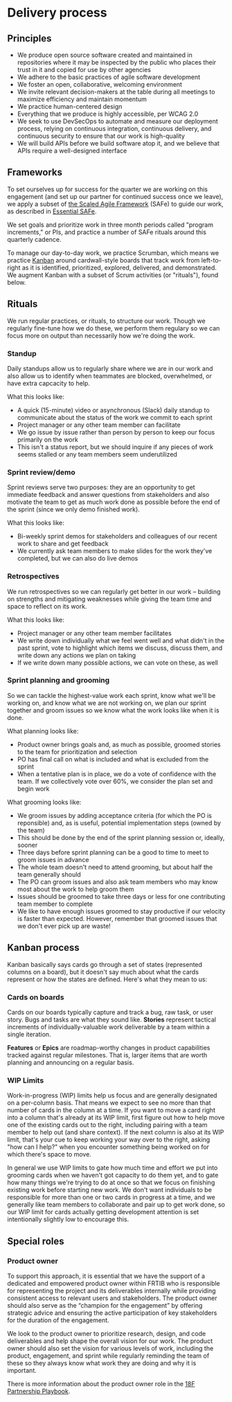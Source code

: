 # Delivery process

## Principles

- We produce open source software created and maintained in repositories where it may be inspected by the public who places their trust in it and copied for use by other agencies
- We adhere to the basic practices of agile software development
- We foster an open, collaborative, welcoming environment
- We invite relevant decision-makers at the table during all meetings to maximize efficiency and maintain momentum
- We practice human-centered design
- Everything that we produce is highly accessible, per WCAG 2.0
- We seek to use DevSecOps to automate and measure our deployment process, relying on continuous integration, continuous delivery, and continuous security to ensure that our work is high-quality
- We will build APIs before we build software atop it, and we believe that APIs require a well-designed interface


## Frameworks

To set ourselves up for success for the quarter we are working on this engagement (and set up our partner for continued success once we leave), we apply a subset of [the Scaled Agile Framework](http://www.scaledagileframework.com/) (SAFe) to guide our work, as described in [Essential SAFe](http://www.scaledagileframework.com/what-is-safe#Essential). 

We set goals and prioritize work in three month periods called "program increments," or PIs, and practice a number of SAFe rituals around this quarterly cadence.

To manage our day-to-day work, we practice Scrumban, which means we practice [Kanban](http://blog.crisp.se/2009/06/26/henrikkniberg/1246053060000) around cardwall-style boards that track work from left-to-right as it is identified, prioritized, explored, delivered, and demonstrated. We augment Kanban with a subset of Scrum activities (or "rituals"), found below.


## Rituals

We run regular practices, or rituals, to structure our work. Though we regularly fine-tune how we do these, we perform them regulary so we can focus more on output than necessarily how we're doing the work.

### Standup

Daily standups allow us to regularly share where we are in our work and also allow us to identify when teammates are blocked, overwhelmed, or have extra capcacity to help.

What this looks like:
- A quick (15-minute) video or asynchronous (Slack) daily standup to communicate about the status of the work we commit to each sprint
- Project manager or any other team member can facilitate
- We go issue by issue rather than person by person to keep our focus primarily on the work
- This isn't a status report, but we should inquire if any pieces of work seems stalled or any team members seem underutilized

### Sprint review/demo

Sprint reviews serve two purposes: they are an opportunity to get immediate feedback and answer questions from stakeholders and also motivate the team to get as much work done as possible before the end of the sprint (since we only demo finished work).

What this looks like:
- Bi-weekly sprint demos for stakeholders and colleagues of our recent work to share and get feedback
- We currently ask team members to make slides for the work they've completed, but we can also do live demos

### Retrospectives

We run retrospectives so we can regularly get better in our work – building on strengths and mitigating weaknesses while giving the team time and space to reflect on its work.

What this looks like:
- Project manager or any other team member facilitates
- We write down individually what we feel went well and what didn't in the past sprint, vote to highlight which items we discuss, discuss them, and write down any actions we plan on taking
- If we write down many possible actions, we can vote on these, as well

### Sprint planning and grooming

So we can tackle the highest-value work each sprint, know what we'll be working on, and know what we are not working on, we plan our sprint together and groom issues so we know what the work looks like when it is done. 

What planning looks like:
- Product owner brings goals and, as much as possible, groomed stories to the team for prioritization and selection
- PO has final call on what is included and what is excluded from the sprint
- When a tentative plan is in place, we do a vote of confidence with the team. If we collectively vote over 60%, we consider the plan set and begin work

What grooming looks like:
- We groom issues by adding acceptance criteria (for which the PO is reponsible) and, as is useful, potential implementation steps (owned by the team)
- This should be done by the end of the sprint planning session or, ideally, sooner
- Three days before sprint planning can be a good to time to meet to groom issues in advance
- The whole team doesn't need to attend grooming, but about half the team generally should
- The PO can groom issues and also ask team members who may know most about the work to help groom them
- Issues should be groomed to take three days or less for one contributing team member to complete
- We like to have enough issues groomed to stay productive if our velocity is faster than expected. However, remember that groomed issues that we don't ever pick up are waste!

## Kanban process

Kanban basically says cards go through a set of states (represented columns on a board), but it doesn't say much about what the cards represent or how the states are defined. Here's what they mean to us:

### Cards on boards

Cards on our boards typically capture and track a bug, raw task, or user story. Bugs and tasks are what they sound like. **Stories** represent tactical increments of individually-valuable work deliverable by a team within a single iteration.

**Features** or **Epics** are roadmap-worthy changes in product capabilities tracked against regular milestones. That is, larger items that are worth planning and announcing on a regular basis.

### WIP Limits

Work-in-progress (WIP) limits help us focus and are generally designated on a per-column basis. That means we expect to see no more than that number of cards in the column at a time. If you want to move a card right into a column that's already at its WIP limit, first figure out how to help move one of the existing cards out to the right, including pairing with a team member to help out (and share context). If the next column is also at its WIP limit, that's your cue to keep working your way over to the right, asking "how can I help?" when you encounter something being worked on for which there's space to move.

In general we use WIP limits to gate how much time and effort we put into grooming cards when we haven't got capacity to do them yet, and to gate how many things we're trying to do at once so that we focus on finishing existing work before starting new work. We don't want individuals to be responsible for more than one or two cards in progress at a time, and we generally like team members to collaborate and pair up to get work done, so our WIP limit for cards actually getting development attention is set intentionally slightly low to encourage this.


## Special roles

### Product owner

To support this approach, it is essential that we have the support of a dedicated and empowered product owner within FRTIB who is responsible for representing the project and its deliverables internally while providing consistent access to relevant users and stakeholders. The product owner should also serve as the “champion for the engagement” by offering strategic advice and ensuring the active participation of key stakeholders for the duration of the engagement. 

We look to the product owner to prioritize research, design, and code deliverables and help shape the overall vision for our work. The product owner should also set the vision for various levels of work, including the product, engagement, and sprint while regularly reminding the team of these so they always know what work they are doing and why it is important.

There is more information about the product owner role in the [18F Partnership Playbook](https://18f.gsa.gov/partnership-principles/#partnering-with-an-empowered-product-owner).
